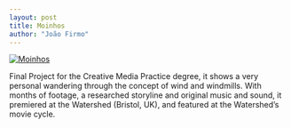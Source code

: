 ```yaml
---
layout: post
title: Moinhos
author: "João Firmo"
---
```

[![Moinhos](https://img.youtube.com/vi/XoGkiykXsHo/0.jpg)](https://www.youtube.com/watch?v=XoGkiykXsHo "Moinhos")

Final Project for the Creative Media Practice degree, it shows a very personal wandering through the concept of wind and windmills. With months of footage, a researched storyline and original music and sound, it premiered at the Watershed (Bristol, UK), and featured at the Watershed’s movie cycle.


